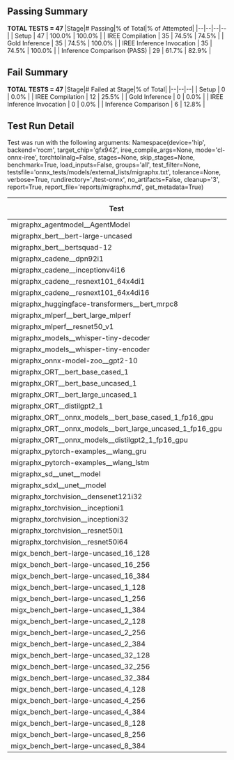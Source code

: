 ## Passing Summary

**TOTAL TESTS = 47**
|Stage|# Passing|% of Total|% of Attempted|
|--|--|--|--|
| Setup | 47 | 100.0% | 100.0% |
| IREE Compilation | 35 | 74.5% | 74.5% |
| Gold Inference | 35 | 74.5% | 100.0% |
| IREE Inference Invocation | 35 | 74.5% | 100.0% |
| Inference Comparison (PASS) | 29 | 61.7% | 82.9% |
## Fail Summary

**TOTAL TESTS = 47**
|Stage|# Failed at Stage|% of Total|
|--|--|--|
| Setup | 0 | 0.0% |
| IREE Compilation | 12 | 25.5% |
| Gold Inference | 0 | 0.0% |
| IREE Inference Invocation | 0 | 0.0% |
| Inference Comparison | 6 | 12.8% |
## Test Run Detail
Test was run with the following arguments:
Namespace(device='hip', backend='rocm', target_chip='gfx942', iree_compile_args=None, mode='cl-onnx-iree', torchtolinalg=False, stages=None, skip_stages=None, benchmark=True, load_inputs=False, groups='all', test_filter=None, testsfile='onnx_tests/models/external_lists/migraphx.txt', tolerance=None, verbose=True, rundirectory='./test-onnx', no_artifacts=False, cleanup='3', report=True, report_file='reports/migraphx.md', get_metadata=True)

| Test | Exit Status | Mean Benchmark Time (ms) | Notes |
|--|--|--|--|
| migraphx_agentmodel__AgentModel | Numerics | 1.9327306668752973 | |
| migraphx_bert__bert-large-uncased | PASS | 18.96456798836421 | |
| migraphx_bert__bertsquad-12 | compilation | None | |
| migraphx_cadene__dpn92i1 | compilation | None | |
| migraphx_cadene__inceptionv4i16 | compilation | None | |
| migraphx_cadene__resnext101_64x4di1 | compilation | None | |
| migraphx_cadene__resnext101_64x4di16 | compilation | None | |
| migraphx_huggingface-transformers__bert_mrpc8 | PASS | 7.111933887936175 | |
| migraphx_mlperf__bert_large_mlperf | Numerics | 26.66001721547964 | |
| migraphx_mlperf__resnet50_v1 | PASS | 4.803883189284433 | |
| migraphx_models__whisper-tiny-decoder | PASS | 43.571297501330264 | |
| migraphx_models__whisper-tiny-encoder | Numerics | 46.57624275940987 | |
| migraphx_onnx-model-zoo__gpt2-10 | compilation | None | |
| migraphx_ORT__bert_base_cased_1 | PASS | 108.97418072757621 | |
| migraphx_ORT__bert_base_uncased_1 | PASS | 110.09829902711014 | |
| migraphx_ORT__bert_large_uncased_1 | PASS | 461.3215224817395 | |
| migraphx_ORT__distilgpt2_1 | PASS | 60.10642433668383 | |
| migraphx_ORT__onnx_models__bert_base_cased_1_fp16_gpu | Numerics | 62.30522511230612 | |
| migraphx_ORT__onnx_models__bert_large_uncased_1_fp16_gpu | Numerics | 241.2909947775511 | |
| migraphx_ORT__onnx_models__distilgpt2_1_fp16_gpu | Numerics | 37.094730726333665 | |
| migraphx_pytorch-examples__wlang_gru | PASS | 18.35597974616879 | |
| migraphx_pytorch-examples__wlang_lstm | PASS | 8.41419496251508 | |
| migraphx_sd__unet__model | import_model | None | |
| migraphx_sdxl__unet__model | import_model | None | |
| migraphx_torchvision__densenet121i32 | compilation | None | |
| migraphx_torchvision__inceptioni1 | PASS | 4.893040270991435 | |
| migraphx_torchvision__inceptioni32 | compilation | None | |
| migraphx_torchvision__resnet50i1 | compilation | None | |
| migraphx_torchvision__resnet50i64 | compilation | None | |
| migx_bench_bert-large-uncased_16_128 | PASS | 32.25830391007052 | |
| migx_bench_bert-large-uncased_16_256 | PASS | 53.2056635681492 | |
| migx_bench_bert-large-uncased_16_384 | PASS | 67.79092199867591 | |
| migx_bench_bert-large-uncased_1_128 | PASS | 12.081666764050807 | |
| migx_bench_bert-large-uncased_1_256 | PASS | 12.560556342330885 | |
| migx_bench_bert-large-uncased_1_384 | PASS | 19.210812291717744 | |
| migx_bench_bert-large-uncased_2_128 | PASS | 12.950313954162551 | |
| migx_bench_bert-large-uncased_2_256 | PASS | 13.397520728922713 | |
| migx_bench_bert-large-uncased_2_384 | PASS | 20.918649695494086 | |
| migx_bench_bert-large-uncased_32_128 | PASS | 65.95045357420476 | |
| migx_bench_bert-large-uncased_32_256 | PASS | 97.13649499185738 | |
| migx_bench_bert-large-uncased_32_384 | PASS | 137.47852706195164 | |
| migx_bench_bert-large-uncased_4_128 | PASS | 14.419729493520393 | |
| migx_bench_bert-large-uncased_4_256 | PASS | 16.93347881840499 | |
| migx_bench_bert-large-uncased_4_384 | PASS | 25.364464046322695 | |
| migx_bench_bert-large-uncased_8_128 | PASS | 19.084108078869075 | |
| migx_bench_bert-large-uncased_8_256 | PASS | 26.501698323157555 | |
| migx_bench_bert-large-uncased_8_384 | PASS | 39.03148657237006 | |

